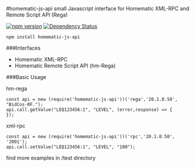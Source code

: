 #homematic-js-api
small Javascript interface for Homematic XML-RPC and Remote Script API (Rega)

[![npm version](https://badge.fury.io/js/homematic-js-api.svg)](https://badge.fury.io/js/homematic-js-api)
[![Dependency Status](https://david-dm.org/firsttris/homematic-js-api.svg)](https://david-dm.org/firsttris/homematic-js-api) 
```
npm install homematic-js-api
```

###Interfaces
- Homematic XML-RPC
- Homematic Remote Script API (hm-Rega)

###Basic Usage

hm-rega
```
const api = new (require('homematic-js-api'))('rega','20.1.0.50', "BidCos-RF.");
api.call.getValue("LEQ123456:1", "LEVEL", (error,response) => {
});
```
xml-rpc

```
const api = new (require('homematic-js-api'))('rpc','20.1.0.50', '2001');
api.call.setValue("LEQ123456:1", "LEVEL", "100");
```
find more examples in /test directory